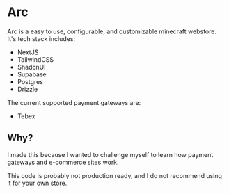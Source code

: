 # Arc
Arc is a easy to use, configurable, and customizable minecraft webstore.
It's tech stack includes:
- NextJS
- TailwindCSS
- ShadcnUI
- Supabase
- Postgres
- Drizzle

The current supported payment gateways are:
- Tebex

## Why?

I made this because I wanted to challenge myself to learn how payment gateways and e-commerce sites work.

This code is probably not production ready, and I do not recommend using it for your own store.